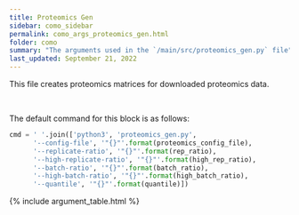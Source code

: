```yaml
---
title: Proteomics Gen
sidebar: como_sidebar
permalink: como_args_proteomics_gen.html
folder: como
summary: "The arguments used in the `/main/src/proteomics_gen.py` file"
last_updated: September 21, 2022
---
```


This file creates proteomics matrices for downloaded proteomics data.

<br>

The default command for this block is as follows:
```python
cmd = ' '.join(['python3', 'proteomics_gen.py', 
      '--config-file', '"{}"'.format(proteomics_config_file),
      '--replicate-ratio', '"{}"'.format(rep_ratio),
      '--high-replicate-ratio', '"{}"'.format(high_rep_ratio),
      '--batch-ratio', '"{}"'.format(batch_ratio),
      '--high-batch-ratio', '"{}"'.format(high_batch_ratio),
      '--quantile', '"{}"'.format(quantile)])
```

{% include argument_table.html %}
